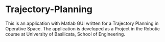 # Trajectory-Planning

This is an application with Matlab GUI written for a Trajectory Planning in Operative Space. The application is developed as a Project in the Robotic course at University of Basilicata, School of Engineering.
